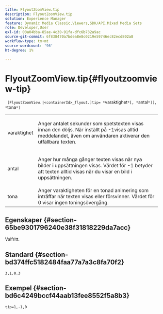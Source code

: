 ```yaml
---
title: FlyoutZoomView.tip
description: FlyoutZoomView.tip
solution: Experience Manager
feature: Dynamic Media Classic,Viewers,SDK/API,Mixed Media Sets
role: Developer,User
exl-id: 03a04bba-85ae-4c30-91fa-dfc6b732a9ac
source-git-commit: 6f838470a7bdea8e8c0219e59746ec82ecd802a8
workflow-type: tm+mt
source-wordcount: '96'
ht-degree: 1%

---
```


# FlyoutZoomView.tip{#flyoutzoomview-tip}

` [FlyoutZoomView.|<containerId>_flyout.]tip= *`varaktighet`*[, *`antal`*][, *`tona`*]`

<table id="table_E314540D347D47699C04EB80D20C0721"> 
 <tbody> 
  <tr> 
   <td colname="col1"> <p> <span class="codeph"><span class="varname"> varaktighet</span></span> </p> </td> 
   <td colname="col2"> <p> Anger antalet sekunder som spetstexten visas innan den döljs. När inställt på <span class="codeph"> -1</span>visas alltid meddelandet, även om användaren aktiverar den utfällbara texten. </p> </td> 
  </tr> 
  <tr> 
   <td colname="col1"> <p> <span class="codeph"><span class="varname"> antal</span></span> </p> </td> 
   <td colname="col2"> <p> Anger hur många gånger texten visas när nya bilder i uppsättningen visas. Värdet för <span class="codeph"> -1</span> betyder att texten alltid visas när du visar en bild i uppsättningen. </p> </td> 
  </tr> 
  <tr> 
   <td colname="col1"> <p> <span class="codeph"><span class="varname"> tona</span></span> </p> </td> 
   <td colname="col2"> Anger varaktigheten för en tonad animering som inträffar när texten visas eller försvinner. Värdet för <span class="codeph"> 0</span> visar ingen toningsövergång. </td> 
  </tr> 
 </tbody> 
</table>

## Egenskaper {#section-65be9301796240e38f31818229da7acc}

Valfritt.

## Standard {#section-bd374ffc5182484faa77a7a3c8fa70f2}

`3,1,0.3`

## Exempel {#section-bd6c4249bccf44aab13fee8552f5a8b3}

`tip=1,-1,0`
